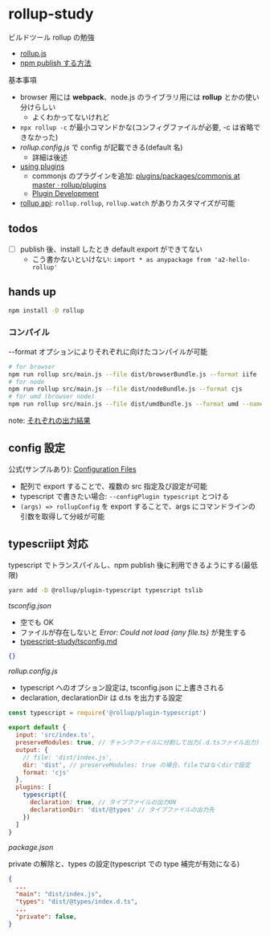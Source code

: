 # rollup-study

ビルドツール rollup の勉強

- [rollup\.js](https://rollupjs.org/guide/en/)
- [npm publish する方法](../howToPublish)

基本事項

- browser 用には **webpack**、node.js のライブラリ用には **rollup** とかの使い分けらしい
  - よくわかってないけれど
- `npx rollup -c` が最小コマンドかな(コンフィグファイルが必要, -c は省略できなかった)
- _rollup.config.js_ で config が記載できる(default 名)
  - 詳細は後述
- [using plugins](https://rollupjs.org/guide/en/#using-plugins)
  - commonjs のプラグインを追加: [plugins/packages/commonjs at master · rollup/plugins](https://github.com/rollup/plugins/tree/master/packages/commonjs)
  - [Plugin Development](https://rollupjs.org/guide/en/#plugin-development)
- [rollup api](https://rollupjs.org/guide/en/#javascript-api): `rollup.rollup`, `rollup.watch` がありカスタマイズが可能

## todos

- [ ] publish 後、install したとき default export ができてない
  - こう書かないといけない: `import * as anypackage from 'a2-hello-rollup'`

## hands up

```bash
npm install -D rollup
```

### コンパイル

--format オプションによりそれぞれに向けたコンパイルが可能

```bash
# for browser
npm run rollup src/main.js --file dist/browserBundle.js --format iife
# for node
npm run rollup src/main.js --file dist/nodeBundle.js --format cjs
# for umd (browser node)
npm run rollup src/main.js --file dist/umdBundle.js --format umd --name "myBundle"
```

note: [それぞれの出力結果](./docs/compiledResult.md)

## config 設定

公式(サンプルあり): [Configuration Files](https://rollupjs.org/guide/en/#configuration-files)

- 配列で export することで、複数の src 指定及び設定が可能
- typescript で書きたい場合: `--configPlugin typescript` とつける
- `(args) => rollupConfig` を export することで、args にコマンドラインの引数を取得して分岐が可能

## typescriipt 対応

typescript でトランスパイルし、npm publish 後に利用できるようにする(最低限)

```bash
yarn add -D @rollup/plugin-typescript typescript tslib
```

_tsconfig.json_

- 空でも OK
- ファイルが存在しないと _Error: Could not load {any file.ts}_ が発生する
- [typescript\-study/tsconfig\.md](https://github.com/awisu2/typescript-study/blob/main/docs/tsconfig.md)

```json
{}
```

_rollup.config.js_

- typescript へのオプション設定は, tsconfig.json に上書きされる
- declaration, declarationDir は d.ts を出力する設定

```js
const typescript = require('@rollup/plugin-typescript')

export default {
  input: 'src/index.ts',
  preserveModules: true, // チャンクファイルに分割して出力(.d.tsファイル出力)
  output: {
    // file: 'dist/index.js',
    dir: 'dist', // preserveModules: true の場合、fileではなくdirで設定
    format: 'cjs'
  },
  plugins: [
    typescript({
      declaration: true, // タイプファイルの出力ON
      declarationDir: 'dist/@types' // タイプファイルの出力先
    })
  ]
}
```

_package.json_

private の解除と、types の設定(typescript での type 補完が有効になる)

```json
{
  ...
  "main": "dist/index.js",
  "types": "dist/@types/index.d.ts",
  ...
  "private": false,
}
```
